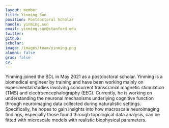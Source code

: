 ```yaml
---
layout: member
title: Yinming Sun
position: Postdoctoral Scholar
handle: yinming.sun
email: yinming.sun@stanford.edu
twitter: 
github: 
scholar: 
image: /images/team/yinming.png
alumni: false
grad: false
cv: 
---
```


Yinming joined the BDL in May 2021 as a postdoctoral scholar. Yinming is a biomedical engineer by training and have been working mainly on experimental studies involving concurrent transcranial magnetic stimulation (TMS) and electroencephalography (EEG). Currently, he is working on understanding the neuronal mechanisms underlying cognitive function through neuroimaging data collected during naturalistic settings. Specifically, he hopes to gain insights into how macroscale neuroimaging findings, especially those found through topological data analysis, can be fitted with microscale models with realistic biophysical parameters.
